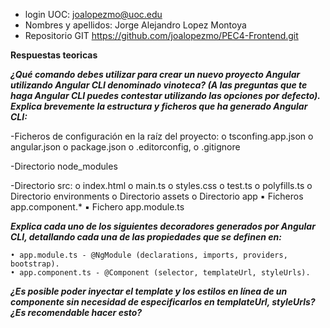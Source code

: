 - login UOC: joalopezmo@uoc.edu
- Nombres y apellidos: Jorge Alejandro Lopez Montoya
- Repositorio GIT https://github.com/joalopezmo/PEC4-Frontend.git

**Respuestas teoricas**

***¿Qué comando debes utilizar para crear un nuevo proyecto Angular utilizando Angular CLI denominado vinoteca? (A las preguntas que te haga Angular CLI puedes contestar utilizando las opciones por defecto). Explica brevemente la estructura y ficheros que ha generado Angular CLI:***

-Ficheros de configuración en la raíz del proyecto:
    o tsconfing.app.json
    o angular.json
    o package.json
    o .editorconfig,
    o .gitignore

-Directorio node_modules

-Directorio src:
    o index.html
    o main.ts
    o styles.css
    o test.ts
    o polyfills.ts
    o Directorio environments
    o Directorio assets
    o Directorio app
        ▪ Ficheros app.component.*
        ▪ Fichero app.module.ts


***Explica cada uno de los siguientes decoradores generados por Angular CLI, detallando cada una de las propiedades que se definen en:***

    • app.module.ts - @NgModule (declarations, imports, providers, bootstrap).
    • app.component.ts - @Component (selector, templateUrl, styleUrls).


***¿Es posible poder inyectar el template y los estilos en línea de un componente sin necesidad de especificarlos en templateUrl, styleUrls? ¿Es recomendable hacer esto?***
